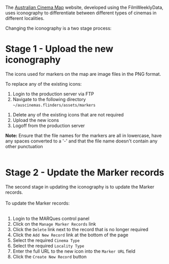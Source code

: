 The [Australian Cinema Map](http://auscinemas.flinders.edu.au/) website, developed using the FilmWeeklyData, uses iconography to differentiate between different types of cinemas in different localities.

Changing the iconography is a two stage process:

# Stage 1 - Upload the new iconography #

The icons used for markers on the map are image files in the PNG format.

To replace any of the existing icons:

  1. Login to the production server via FTP
  1. Navigate to the following directory <br> <code>~/auscinemas.flinders/assets/markers</code>
<ol><li>Delete any of the existing icons that are not required<br>
</li><li>Upload the new icons<br>
</li><li>Logoff from the production server</li></ol>

<b>Note:</b> Ensure that the file names for the markers are all in lowercase, have any spaces converted to a '-' and that the file name doesn't contain any other punctuation<br>
<br>
<h1>Stage 2 - Update the Marker records</h1>

The second stage in updating the iconography is to update the Marker records.<br>
<br>
To update the Marker records:<br>
<br>
<ol><li>Login to the MARQues control panel<br>
</li><li>Click on the <code>Manage Marker Records</code> link<br>
</li><li>Click the <code>Delete</code> link next to the record that is no longer required<br>
</li><li>Click the <code>Add New Record</code> link at the bottom of the page<br>
</li><li>Select the required <code>Cinema Type</code>
</li><li>Select the required <code>Locality Type</code>
</li><li>Enter the full URL to the new icon into the <code>Marker URL</code> field<br>
</li><li>Click the <code>Create New Record</code> button